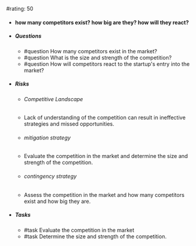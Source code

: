 #rating: 50
- #### how many competitors exist? how big are they? how will they react?
- ##### Questions
  - #question How many competitors exist in the market?
  - #question What is the size and strength of the competition?
  - #question How will competitors react to the startup's entry into the market?
- ##### Risks

  - ###### Competitive Landscape
  - Lack of understanding of the competition can result in ineffective strategies and missed opportunities.
  - ###### mitigation strategy
  - Evaluate the competition in the market and determine the size and strength of the competition.
  - ###### contingency strategy
  - Assess the competition in the market and how many competitors exist and how big they are.
- ##### Tasks
  - #task Evaluate the competition in the market
  - #task  Determine the size and strength of the competition.



